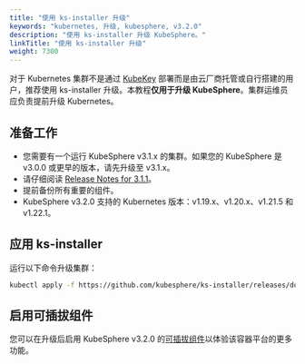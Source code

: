 ```yaml
---
title: "使用 ks-installer 升级"
keywords: "kubernetes, 升级, kubesphere, v3.2.0"
description: "使用 ks-installer 升级 KubeSphere。"
linkTitle: "使用 ks-installer 升级"
weight: 7300
---
```


对于 Kubernetes 集群不是通过 [KubeKey](../../installing-on-linux/introduction/kubekey/) 部署而是由云厂商托管或自行搭建的用户，推荐使用 ks-installer 升级。本教程**仅用于升级 KubeSphere**。集群运维员应负责提前升级 Kubernetes。

## 准备工作

- 您需要有一个运行 KubeSphere v3.1.x 的集群。如果您的 KubeSphere 是 v3.0.0 或更早的版本，请先升级至 v3.1.x。
- 请仔细阅读 [Release Notes for 3.1.1](../../release/release-v311/)。
- 提前备份所有重要的组件。
- KubeSphere v3.2.0 支持的 Kubernetes 版本：v1.19.x、v1.20.x、v1.21.5 和 v1.22.1。

## 应用 ks-installer

运行以下命令升级集群：

```bash
kubectl apply -f https://github.com/kubesphere/ks-installer/releases/download/v3.1.1/kubesphere-installer.yaml
```

## 启用可插拔组件

您可以在升级后启用 KubeSphere v3.2.0 的[可插拔组件](../../pluggable-components/overview/)以体验该容器平台的更多功能。